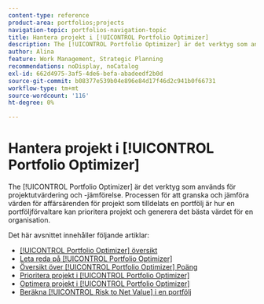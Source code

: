 ```yaml
---
content-type: reference
product-area: portfolios;projects
navigation-topic: portfolios-navigation-topic
title: Hantera projekt i [!UICONTROL Portfolio Optimizer]
description: The [!UICONTROL Portfolio Optimizer] är det verktyg som används för projektutvärdering och -jämförelse. Processen för att granska och jämföra värden för affärsärenden för projekt som tilldelats en portfölj är hur en portföljförvaltare kan prioritera projekt och generera det bästa värdet för en organisation.
author: Alina
feature: Work Management, Strategic Planning
recommendations: noDisplay, noCatalog
exl-id: 662d4975-3af5-4de6-befa-abadeedf2b0d
source-git-commit: b08377e539b04e896e84d17f46d2c941b0f66731
workflow-type: tm+mt
source-wordcount: '116'
ht-degree: 0%

---
```


# Hantera projekt i [!UICONTROL Portfolio Optimizer]

The [!UICONTROL Portfolio Optimizer] är det verktyg som används för projektutvärdering och -jämförelse. Processen för att granska och jämföra värden för affärsärenden för projekt som tilldelats en portfölj är hur en portföljförvaltare kan prioritera projekt och generera det bästa värdet för en organisation.

Det här avsnittet innehåller följande artiklar:

* [[!UICONTROL Portfolio Optimizer] översikt](../../../manage-work/portfolios/portfolio-optimizer/portfolio-optimizer-overview.md)
* [Leta reda på [!UICONTROL Portfolio Optimizer]](../../../manage-work/portfolios/portfolio-optimizer/locate-portfolio-optimizer.md)
* [Översikt över [!UICONTROL Portfolio Optimizer] Poäng](../../../manage-work/portfolios/portfolio-optimizer/portfolio-optimizer-score.md)
* [Prioritera projekt i [!UICONTROL Portfolio Optimizer]](../../../manage-work/portfolios/portfolio-optimizer/prioritize-projects-in-portfolio-optimizer.md)
* [Optimera projekt i [!UICONTROL Portfolio Optimizer]](../../../manage-work/portfolios/portfolio-optimizer/optimize-projects-in-portfolio-optimizer.md)
* [Beräkna [!UICONTROL Risk to Net Value] i en portfölj](../../../manage-work/portfolios/portfolio-optimizer/calculate-risk-to-net-value-in-portfolio.md)
